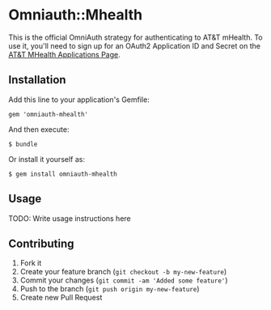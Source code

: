 # Omniauth::Mhealth

This is the official OmniAuth strategy for authenticating to AT&T mHealth.  To
use it, you'll need to sign up for an OAuth2 Application ID and Secret on the
[AT&T MHealth Applications Page](https://mhealth.att.com/dev/apps/new).

## Installation

Add this line to your application's Gemfile:

    gem 'omniauth-mhealth'

And then execute:

    $ bundle

Or install it yourself as:

    $ gem install omniauth-mhealth

## Usage

TODO: Write usage instructions here

## Contributing

1. Fork it
2. Create your feature branch (`git checkout -b my-new-feature`)
3. Commit your changes (`git commit -am 'Added some feature'`)
4. Push to the branch (`git push origin my-new-feature`)
5. Create new Pull Request
